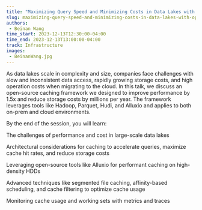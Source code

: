 ```yaml
---
title: "Maximizing Query Speed and Minimizing Costs in Data Lakes with Open-Source Caching"
slug: maximizing-query-speed-and-minimizing-costs-in-data-lakes-with-open-source-caching
authors:
 - Beinan Wang
time_start: 2023-12-13T12:30:00-04:00
time_end: 2023-12-13T13:00:00-04:00
track: Infrastructure
images:
 - BeinanWang.jpg
---
```


As data lakes scale in complexity and size, companies face challenges with slow and inconsistent data access, rapidly growing storage costs, and high operation costs when migrating to the cloud. In this talk, we discuss an open-source caching framework we designed to improve performance by 1.5x and reduce storage costs by millions per year. The framework leverages tools like Hadoop, Parquet, Hudi, and Alluxio and applies to both on-prem and cloud environments.
 
 
 
 By the end of the session, you will learn:
 
 
 
 The challenges of performance and cost in large-scale data lakes
 
 Architectural considerations for caching to accelerate queries, maximize cache hit rates, and reduce storage costs
 
 Leveraging open-source tools like Alluxio for performant caching on high-density HDDs
 
 Advanced techniques like segmented file caching, affinity-based scheduling, and cache filtering to optimize cache usage
 
 Monitoring cache usage and working sets with metrics and traces